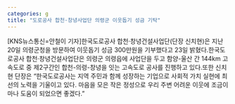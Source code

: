 ```yaml
---
categories: g
title: "도로공사 합천·창녕사업단 의령군 이웃돕기 성금 기탁"
---
```

[KNS뉴스통신=안철이 기자]한국도로공사 합천·창녕건설사업단(단장 신치현)은 지난 20일 의령군청을 방문하여 이웃돕기 성금 300만원을 기부했다고 23일 밝혔다.한국도로공사 합천·창녕건설사업단은 의령군 의령읍에 사업단을 두고 함양-울산 간 144km 고속도로 중 제2구간인 합천-의령-창녕을 잇는 고속도로 공사를 진행하고 있다.또한 신치현 단장은 “한국도로공사는 지역 주민과 함께 성장하는 기업으로 사회적 가치 실현에 최선의 노력을 기울이고 있다. 마음을 모은 작은 정성으로 우리 주변 어려운 이웃에 조금이마나 도움이 되었으면 좋겠다.”